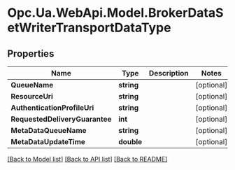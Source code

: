 # Opc.Ua.WebApi.Model.BrokerDataSetWriterTransportDataType

## Properties

Name | Type | Description | Notes
------------ | ------------- | ------------- | -------------
**QueueName** | **string** |  | [optional] 
**ResourceUri** | **string** |  | [optional] 
**AuthenticationProfileUri** | **string** |  | [optional] 
**RequestedDeliveryGuarantee** | **int** |  | [optional] 
**MetaDataQueueName** | **string** |  | [optional] 
**MetaDataUpdateTime** | **double** |  | [optional] 

[[Back to Model list]](../README.md#documentation-for-models) [[Back to API list]](../README.md#documentation-for-api-endpoints) [[Back to README]](../README.md)

